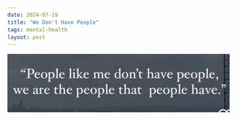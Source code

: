 ```yaml
---
date: 2024-07-19
title: "We Don't Have People"
tags: mental-health
layout: post
---
```


![wedonthavepeople.png](https://raw.githubusercontent.com/muneer78/muneer78.github.io/master/images/wedonthavepeople.png)
